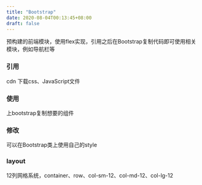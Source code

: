 ```yaml
---
title: "Bootstrap"
date: 2020-08-04T00:13:45+08:00
draft: false
---
```


预构建的前端模块，使用flex实现，引用之后在Bootstrap复制代码即可使用相关模块，例如导航栏等

### 引用
cdn
下载css、JavaScript文件

### 使用
上bootstrap复制想要的组件

### 修改
可以在Bootstrap类上使用自己的style

### layout
12列网格系统，container、row、col-sm-12、col-md-12、col-lg-12
